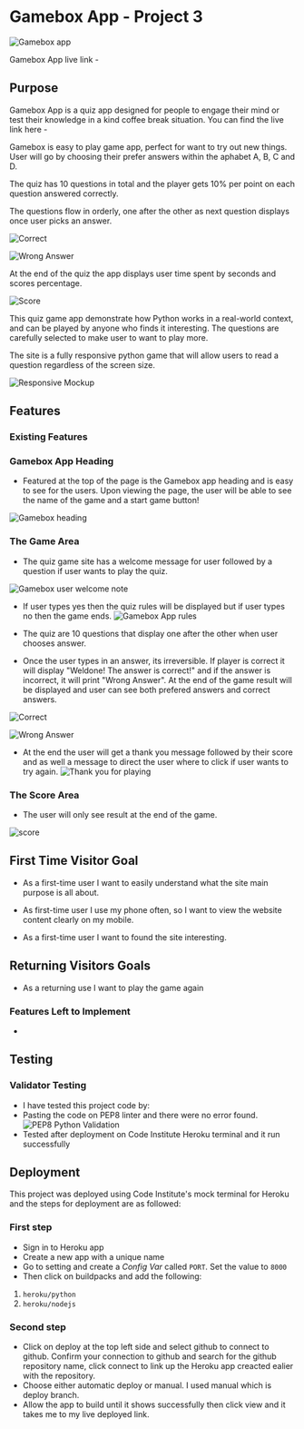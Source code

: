# Gamebox App - Project 3
![Gamebox app]()

Gamebox App live link -

## Purpose
Gamebox App is a quiz app designed for people to engage their mind or test their knowledge in a kind coffee break situation. You can find the live link here - 

 Gamebox is easy to play game app, perfect for want to try out new things. User will go by choosing their prefer answers within the aphabet A, B, C and D.

The quiz has 10 questions in total and the player gets 10% per point on each question answered correctly.

The questions flow in orderly, one after the other as next question displays once user picks an answer.

![Correct]()

![Wrong Answer]()

At the end of the quiz the app displays user time spent by seconds and scores percentage.

![Score]()

This quiz game app demonstrate how Python works in a real-world context, and can be played by anyone who finds it interesting. The questions are carefully selected to make user to want to play more.

The site is a fully responsive python game that will allow users to read a question regardless of the screen size.

![Responsive Mockup]()

## Features

### Existing Features


###  Gamebox App Heading

- Featured at the top of the page is the Gamebox app heading and is easy to see for the users.
Upon viewing the page, the user will be able to see the name of the game and a start game button!

![Gamebox heading]()

### The Game Area

- The quiz game site has a welcome message for user followed by a question if user wants to play the quiz.

![Gamebox user welcome note]()

- If user types yes then the quiz rules will be displayed but if user types no then the game ends.
![Gamebox App rules]()

- The quiz are 10 questions that display one after the other when user chooses answer.
- Once the user types in an answer, its irreversible. If player is correct it will display "Weldone! The answer is correct!" and if the answer is incorrect, it will print "Wrong Answer". At the end of the game result will be displayed and user can see both prefered answers and correct answers.

![Correct]()

![Wrong Answer]()

- At the end the user will get a thank you message followed by their score and as well a message to direct the user where to click if user wants to try again.
![Thank you for playing]()

### The Score Area

- The user will only see result at the end of the game.

![score]()

## First Time Visitor Goal

- As a first-time user I want to easily understand what the site main purpose is all about.

- As first-time user I use my phone often, so I want to view the website content clearly on my mobile.

- As a first-time user I want to found the site interesting.

## Returning Visitors Goals

- As a returning use I want to play the game again

### Features Left to Implement
- 

## Testing

### Validator Testing
- I have tested this project code by:
- Pasting the code on PEP8 linter and there were no error found. ![PEP8 Python Validation]()
- Tested after deployment on Code Institute Heroku terminal and it run successfully

## Deployment

This project was deployed using Code Institute's mock terminal for Heroku and the steps for deployment are as followed:
### First step
- Sign in to Heroku app
- Create a new app with a unique name
- Go to setting and create a _Config Var_ called `PORT`. Set the value to `8000`
- Then click on  buildpacks and add the following:
1. `heroku/python`
2. `heroku/nodejs`

### Second step
- Click on deploy at the top left side and select github to connect to github. Confirm your connection to github and search for the github repository name, click connect to link up the Heroku app creacted ealier with the repository.
- Choose either automatic deploy or manual. I used manual which is deploy branch.
- Allow the app to build until it shows successfully then click view and it takes me to my live deployed link.
